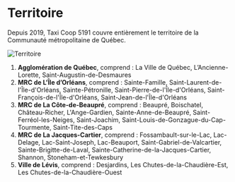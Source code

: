 # Territoire

Depuis 2019, Taxi Coop 5191 couvre entièrement le territoire de la Communauté métropolitaine de Québec.

![Territoire](/images/territoire.png)

1. **Agglomération de Québec**, comprend : La Ville de Québec, L’Ancienne-Lorette, Saint-Augustin-de-Desmaures
2. **MRC de L’Île d’Orléans**, comprend : Sainte-Famille, Saint-Laurent-de-l'Île-d'Orléans, Sainte-Pétronille, Saint-Pierre-de-l'Île-d'Orléans, Saint-François-de-l'Île-d'Orléans, Saint-Jean-de-l'Île-d'Orléans
3. **MRC de La Côte-de-Beaupré**, comprend : Beaupré, Boischatel, Château-Richer, L'Ange-Gardien, Sainte-Anne-de-Beaupré, Saint-Ferréol-les-Neiges, Saint-Joachim, Saint-Louis-de-Gonzague-du-Cap-Tourmente, Saint-Tite-des-Caps
4. **MRC de La Jacques-Cartier**, comprend : Fossambault-sur-le-Lac, Lac-Delage, Lac-Saint-Joseph, Lac-Beauport, Saint-Gabriel-de-Valcartier, Sainte-Brigitte-de-Laval, Sainte-Catherine-de-la-Jacques-Cartier, Shannon, Stoneham-et-Tewkesbury
5. **Ville de Lévis**, comprend : Desjardins, Les Chutes-de-la-Chaudière-Est, Les Chutes-de-la-Chaudière-Ouest
